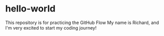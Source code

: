# hello-world
This repository is for practicing the GitHub Flow
My name is Richard, and I'm very excited to start my coding journey!
